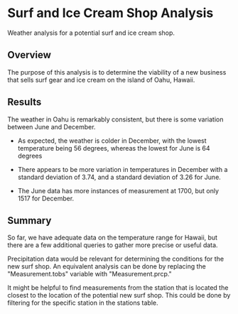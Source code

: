 # Surf and Ice Cream Shop Analysis

Weather analysis for a potential surf and ice cream shop.

## Overview

The purpose of this analysis is to determine the viability of a new business that sells surf gear and ice cream on the island of Oahu, Hawaii.

## Results

The weather in Oahu is remarkably consistent, but there is some variation between June and December.

* As expected, the weather is colder in December, with the lowest temperature being 56 degrees, whereas the lowest for June is 64 degrees

* There appears to be more variation in temperatures in December with a standard deviation of 3.74, and a standard deviation of 3.26 for June.

* The June data has more instances of measurement at 1700, but only 1517 for December.

## Summary

So far, we have adequate data on the temperature range for Hawaii, but there are a few additional queries to gather more precise or useful data.

Precipitation data would be relevant for determining the conditions for the new surf shop. An equivalent analysis can be done by replacing the "Measurement.tobs" variable with "Measurement.prcp."

It might be helpful to find measurements from the station that is located the closest to the location of the potential new surf shop. This could be done by filtering for the specific station in the stations table.